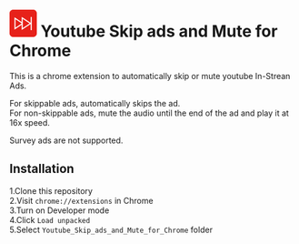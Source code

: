# ![main icon](icon/icon_48x48.png) Youtube Skip ads and Mute for Chrome  

This is a chrome extension to automatically skip or mute youtube In-Strean Ads.  
  
For skippable ads, automatically skips the ad.  
For non-skippable ads, mute the audio until the end of the ad and play it at 16x speed.

Survey ads are not supported.

## Installation  
1.Clone this repository  
2.Visit `chrome://extensions` in Chrome  
3.Turn on Developer mode  
4.Click `Load unpacked`  
5.Select `Youtube_Skip_ads_and_Mute_for_Chrome` folder  
